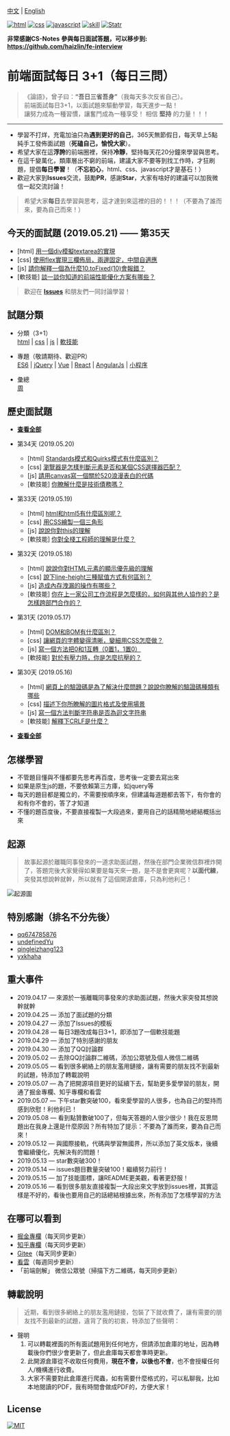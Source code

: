 [中文](https://github.com/haizlin/fe-interview/blob/master/README.md) | [English](https://github.com/haizlin/fe-interview/blob/master/README-en.md)

<p align="left">
  <a href="https://github.com/haizlin/fe-interview/issues"><img src="https://img.shields.io/github/languages/top/badges/shields.svg?label=html" alt="html"></a>
  <a href="https://github.com/haizlin/fe-interview/issues"><img src="https://img.shields.io/github/languages/top/badges/shields.svg?label=css" alt="css"></a>
  <a href="https://github.com/haizlin/fe-interview/issues"><img src="https://img.shields.io/github/languages/top/badges/shields.svg?label=javascript" alt="javascript"></a>
  <a href="https://github.com/haizlin/fe-interview/issues"><img src="https://img.shields.io/github/languages/top/badges/shields.svg?label=skill" alt="skill"></a>
  <a href="https://github.com/haizlin/fe-interview/stargazers"><img src="https://img.shields.io/redmine/plugin/stars/redmine_xlsx_format_issue_exporter.svg" alt="Statr"></a>
</p>

**非常感謝CS-Notes**
**參與每日面試答題，可以移步到: https://github.com/haizlin/fe-interview**

# 前端面試每日 **3+1**（每日三問）

> 《論語》，曾子曰：**“吾日三省吾身”**（我每天多次反省自己）。  
> 前端面試每日3+1，以面試題來驅動學習，每天進步一點！  
> 讓努力成為一種習慣，讓奮鬥成為一種享受！
> 相信 **堅持** 的力量！！！

---
- 學習不打烊，充電加油只為**遇到更好的自己**，365天無節假日，每天早上5點純手工發佈面試題（**死磕自己，愉悅大家**）。
- 希望大家在這**浮誇**的前端圈裡，保持**冷靜**，堅持每天花20分鐘來學習與思考。
- 在這千變萬化，類庫層出不窮的前端，建議大家不要等到找工作時，才狂刷題，提倡**每日學習**！（**不忘初心**，html、css、javascript才是基石！）
- 歡迎大家到**Issues**交流，鼓勵**PR**，感謝**Star**，大家有啥好的建議可以加我微信一起交流討論！
> 希望大家**每日**去學習與思考，這才達到來這裡的目的！！！（不要為了誰而來，要為自己而來！）

## 今天的面試題 (2019.05.21) —— 第35天
- [html] [用一個div模擬textarea的實現](https://github.com/haizlin/fe-interview/issues/128)
- [css] [使用flex實現三欄佈局，兩邊固定，中間自適應](https://github.com/haizlin/fe-interview/issues/129)
- [js] [請你解釋一個為什麼10.toFixed(10)會報錯？](https://github.com/haizlin/fe-interview/issues/130)
- [軟技能] [談一談你知道的前端性能優化方案有哪些？](https://github.com/haizlin/fe-interview/issues/131)

> 歡迎在 [**Issues**](https://github.com/haizlin/fe-interview/issues) 和朋友們一同討論學習！

## 試題分類
- 分類（3+1）  
    [html](https://github.com/haizlin/fe-interview/category/html.md) | [css](https://github.com/haizlin/fe-interview/category/css.md) | [js](https://github.com/haizlin/fe-interview/category/js.md) | [軟技能](https://github.com/haizlin/fe-interview/category/skill.md)

- 專題（敬請期待、歡迎PR）  
    [ES6](https://github.com/haizlin/fe-interview/category/es6.md) | [jQuery](https://github.com/haizlin/fe-interview/lib/jQuery.md) | [Vue](https://github.com/haizlin/fe-interview/lib/Vue.md) | [React](https://github.com/haizlin/fe-interview/lib/React.md) | [AngularJs](https://github.com/haizlin/fe-interview/lib/AngularJs.md) | [小程序](https://github.com/haizlin/fe-interview/lib/wxapp.md)

- 彙總  
    [周](https://github.com/haizlin/fe-interview/category/week.md)

## 歷史面試題
- **[查看全部](category/history.md)**

- 第34天 (2019.05.20)
    - [html] [Standards模式和Quirks模式有什麼區別？](https://github.com/haizlin/fe-interview/issues/122)
    - [css] [瀏覽器是怎樣判斷元素是否和某個CSS選擇器匹配？](https://github.com/haizlin/fe-interview/issues/123)
    - [js] [請用canvas寫一個關於520浪漫表白的代碼](https://github.com/haizlin/fe-interview/issues/124)
    - [軟技能] [你瞭解什麼是技術債務嗎？](https://github.com/haizlin/fe-interview/issues/125)

- 第33天 (2019.05.19)
    - [html] [html和html5有什麼區別呢？](https://github.com/haizlin/fe-interview/issues/118)
    - [css] [用CSS繪製一個三角形](https://github.com/haizlin/fe-interview/issues/119)
    - [js] [說說你對this的理解](https://github.com/haizlin/fe-interview/issues/120)
    - [軟技能] [你對全棧工程師的理解是什麼？](https://github.com/haizlin/fe-interview/issues/121)

- 第32天 (2019.05.18)
    - [html] [說說你對HTML元素的顯示優先級的理解](https://github.com/haizlin/fe-interview/issues/114)
    - [css] [說下line-height三種賦值方式有何區別？](https://github.com/haizlin/fe-interview/issues/115)
    - [js] [造成內存洩漏的操作有哪些？](https://github.com/haizlin/fe-interview/issues/116)
    - [軟技能] [你在上一家公司工作流程是怎麼樣的，如何與其他人協作的？是怎樣跨部門合作的？](https://github.com/haizlin/fe-interview/issues/117)

- 第31天 (2019.05.17)
    - [html] [DOM和BOM有什麼區別？](https://github.com/haizlin/fe-interview/issues/110)
    - [css] [讓網頁的字體變得清晰，變細用CSS怎麼做？](https://github.com/haizlin/fe-interview/issues/111)
    - [js] [寫一個方法把0和1互轉（0置1，1置0）](https://github.com/haizlin/fe-interview/issues/112)
    - [軟技能] [對於有壓力時，你是怎麼抗壓的？](https://github.com/haizlin/fe-interview/issues/113)

- 第30天 (2019.05.16)
    - [html] [網頁上的驗證碼是為了解決什麼問題？說說你瞭解的驗證碼種類有哪些](https://github.com/haizlin/fe-interview/issues/106)
    - [css] [描述下你所瞭解的圖片格式及使用場景](https://github.com/haizlin/fe-interview/issues/107)
    - [js] [寫一個方法判斷字符串是否為迴文字符串](https://github.com/haizlin/fe-interview/issues/108)
    - [軟技能] [解釋下CRLF是什麼？](https://github.com/haizlin/fe-interview/issues/109)

- **[查看全部](category/history.md)**

## 怎樣學習
- 不管題目懂與不懂都要先思考再百度，思考後一定要去寫出來
- 如果是原生js的題，不要依賴第三方庫，如jquery等
- 每天的題目都是獨立的，不需要按順序來，但建議每道題都去答下，有你會的和有你不會的，答了才知道
- 不懂的題百度後，不要直接複製一大段過來，要用自己的話精簡地總結概括出來

## 起源
> 故事起源於離職同事發來的一道求助面試題，然後在部門企業微信群裡炸開了，答題完後大家覺得如果要是每天來一題，是不是會更爽呢？**以面代練**，突發其想說幹就幹，所以就有了這個開源倉庫，只為利他利己！

![起源圖](https://github.com/haizlin/fe-interview/raw/master/resource/images/begin.jpg)

## 特別感謝（排名不分先後）
- [qq674785876](https://github.com/qq674785876)
- [undefinedYu](https://github.com/undefinedYu)
- [qingleizhang123](https://github.com/qingleizhang123)
- [yxkhaha](https://github.com/yxkhaha)

## 重大事件
- 2019.04.17 — 來源於一張離職同事發來的求助面試題，然後大家突發其想說幹就幹
- 2019.04.25 — 添加了面試題的分類
- 2019.04.27 — 添加了Issues的模板
- 2019.04.28 — 每日3題改成每日3+1，即添加了一個軟技能題
- 2019.04.29 — 添加了特別感謝的朋友
- 2019.04.30 — 添加了QQ討論群
- 2019.05.02 — 去除QQ討論群二維碼，添加公眾號及個人微信二維碼
- 2019.05.05 — 看到很多網絡上的朋友濫用鏈接，讓有需要的朋友找不到最新的試題，特添加了轉載說明
- 2019.05.07 — 為了把開源項目更好的延續下去，幫助更多愛學習的朋友，開通了掘金專欄、知乎專欄和看雲
- 2019.05.07 — 下午star數突破100，看來愛學習的人很多，也為自己的堅持而感到欣慰！利他利已！
- 2019.05.08 — 看到點贊數破100了，但每天答題的人很少很少！我在反思問題出在我身上還是什麼原因？所有特加了提示：不要為了誰而來，要為自己而來！
- 2019.05.12 — 與國際接軌，代碼與學習無國界，所以添加了英文版本，後續會繼續優化，先解決有的問題！
- 2019.05.13 — star數突破300！
- 2019.05.14 — issues題目數量突破100！繼續努力前行！
- 2019.05.15 — 加了技能圖標，讓README更美觀，看著更舒服！
- 2019.05.16 — 看到很多朋友直接複製一大段出來文字放到issues裡，其實這樣是不好的，看後也要用自己的話總結根據出來，所有添加了怎樣學習的方法

## 在哪可以看到
- [掘金專欄](https://juejin.im/user/5b5ff865f265da0f6b771700/posts)（每天同步更新）
- [知乎專欄](https://zhuanlan.zhihu.com/fe-interview)（每天同步更新）
- [Gitee](https://gitee.com/haizhilin/fe-interview)（每天同步更新）
- [看雲](https://www.kancloud.cn/aya001001/fe-interview)（每週同步更新）
- 「前端劍解」 微信公眾號（掃描下方二維碼，每天同步更新）

## 轉載說明
> 近期，看到很多網絡上的朋友濫用鏈接，包裝了下就收費了，讓有需要的朋友找不到最新的試題，違背了我的初衷，特添加了些聲明：

- 聲明
  1. 可以轉載裡面的所有面試題用到任何地方，但請添加倉庫的地址，因為轉載後你們很少會更新了，但此倉庫每天都會準時更新。
  2. 此開源倉庫從不收取任何費用，**現在不會，以後也不會**，也不會授權任何人/機構進行收費。
  3. 大家不需要對此倉庫進行爬蟲，如有需要什麼格式的，可以私聊我，比如本地閱讀的PDF，我有時間會做成PDF的，方便大家！

## License
[![MIT](https://img.shields.io/github/license/mashape/apistatus.svg)](https://github.com/haizlin/fe-interview/blob/master/LICENSE)